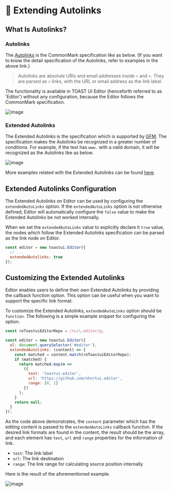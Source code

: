 # 🔗 Extending Autolinks

## What Is Autolinks?

### Autolinks

The [Autolinks](https://spec.commonmark.org/0.29/#autolinks) is the CommonMark specification like as below. (If you want to know the detail specification of the Autolinks, refer to examples in the above link.)
> Autolinks are absolute URIs and email addresses inside `<` and `>`. They are parsed as `>` links, with the URL or email address as the link label.

The functionality is available in TOAST UI Editor (henceforth referred to as 'Editor') without any configuration, because the Editor follows the CommonMark specification. 

![image](https://user-images.githubusercontent.com/37766175/80473336-f7892180-8980-11ea-8166-d2c7981ac073.png)

### Extended Autolinks

The Extended Autolinks is the specification which is supported by [GFM](https://github.github.com/gfm). The specification makes the Autolinks be recognized in a greater number of conditions. For example, if the text has `www.` with a valid domain, it will be recognized as the Autolinks like as below.

![image](https://user-images.githubusercontent.com/37766175/80473018-7f226080-8980-11ea-8e4c-e1ff2ccd6a67.png)

More examples related with the Extended Autolinks can be found [here](https://github.github.com/gfm/#autolinks-extension-).


## Extended Autolinks Configuration
The Extended Autolinks on Editor can be used by configuring the `extendedAutoLinks` option. If the `extendedAutoLinks` option is not otherwise defined, Editor will automatically configure the `false` value to make the Extended Autolinks be not worked internally.

When we set the `extendedAutoLinks` value to explicitly declare it `true` value, the nodes which follow the Extended Autolinks specification can be parsed as the link node on Editor.

```js
const editor = new toastui.Editor({
  // ...
  extendedAutolinks: true
});
```

## Customizing the Extended Autolinks
Editor enables users to define their own Extended Autolinks by providing the callback function option. This option can be useful when you want to support the specific link format.

To customize the Extended Autolinks, `extendedAutoLinks` option should be `function`. The following is a simple example snippet for configuring the option.

```js
const reToastuiEditorRepo = /tui\.editor/g;

const editor = new toastui.Editor({
  el: document.querySelector('#editor'),
  extendedAutolinks: (content) => {
    const matched = content.match(reToastuiEditorRepo);
    if (matched) {
      return matched.map(m =>
        ({
          text: 'toastui-editor',
          url: 'https://github.com/nhn/tui.editor',
          range: [0, 1]
        })
      );
    }
    return null;
  }
});
```
As the code above demonstrates, the `content` parameter which has the editing content is passed to the `extendedAutoLinks` callback function. If the desired link formats are found in the content, the result should be the array, and each element has `text`, `url` and `range` properties for the information of link.

* `text`: The link label
* `url`: The link destination
* `range`: The link range for calculating source position internally

Here is the result of the aforementioned example.

![image](https://user-images.githubusercontent.com/37766175/80489567-f8c74800-899a-11ea-9326-1fe13566bb18.gif)